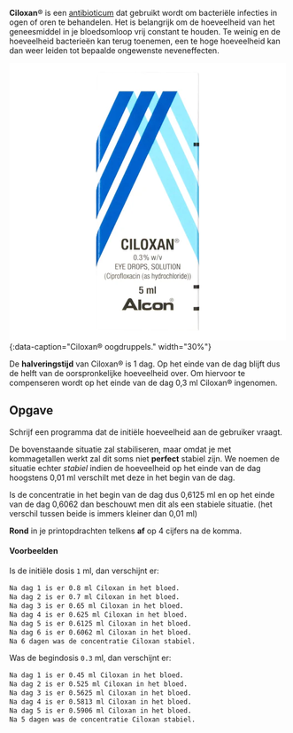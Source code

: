 **Ciloxan**® is een <a href="https://nl.wikipedia.org/wiki/Antibioticum" target="_blank">antibioticum</a> dat gebruikt wordt om bacteriële infecties in ogen of oren te behandelen. Het is belangrijk om de hoeveelheid van het geneesmiddel in je bloedsomloop vrij constant te houden. Te weinig en de hoeveelheid bacterieën kan terug toenemen, een te hoge hoeveelheid kan dan weer leiden tot bepaalde ongewenste neveneffecten.


![Ciloxan® oogdruppels.](media/ciloxan.png "Ciloxan® oogdruppels."){:data-caption="Ciloxan® oogdruppels." width="30%"}


De **halveringstijd** van Ciloxan® is 1 dag. Op het einde van de dag blijft dus de helft van de oorspronkelijke hoeveelheid over. Om hiervoor te compenseren wordt op het einde van de dag 0,3 ml Ciloxan® ingenomen.

## Opgave

Schrijf een programma dat de initiële hoeveelheid aan de gebruiker vraagt. 

De bovenstaande situatie zal stabiliseren, maar omdat je met kommagetallen werkt zal dit soms niet **perfect** stabiel zijn. We noemen de situatie echter *stabiel* indien de hoeveelheid op het einde van de dag hoogstens 0,01 ml verschilt met deze in het begin van de dag.

Is de concentratie in het begin van de dag dus 0,6125 ml en op het einde van de dag 0,6062 dan beschouwt men dit als een stabiele situatie. (het verschil tussen beide is immers kleiner dan 0,01 ml)

**Rond** in je printopdrachten telkens **af** op 4 cijfers na de komma.

#### Voorbeelden
Is de initiële dosis `1` ml, dan verschijnt er:

```
Na dag 1 is er 0.8 ml Ciloxan in het bloed.
Na dag 2 is er 0.7 ml Ciloxan in het bloed.
Na dag 3 is er 0.65 ml Ciloxan in het bloed.
Na dag 4 is er 0.625 ml Ciloxan in het bloed.
Na dag 5 is er 0.6125 ml Ciloxan in het bloed.
Na dag 6 is er 0.6062 ml Ciloxan in het bloed.
Na 6 dagen was de concentratie Ciloxan stabiel.
```

Was de begindosis `0.3` ml, dan verschijnt er:

```
Na dag 1 is er 0.45 ml Ciloxan in het bloed.
Na dag 2 is er 0.525 ml Ciloxan in het bloed.
Na dag 3 is er 0.5625 ml Ciloxan in het bloed.
Na dag 4 is er 0.5813 ml Ciloxan in het bloed.
Na dag 5 is er 0.5906 ml Ciloxan in het bloed.
Na 5 dagen was de concentratie Ciloxan stabiel.
```